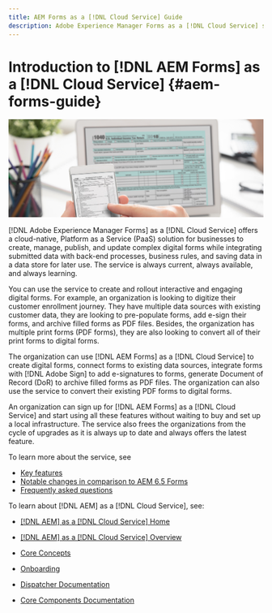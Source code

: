 ```yaml
---
title: AEM Forms as a [!DNL Cloud Service] Guide
description: Adobe Experience Manager Forms as a [!DNL Cloud Service] self-help resources and documentation links
---
```


# Introduction to [!DNL AEM Forms] as a [!DNL Cloud Service] {#aem-forms-guide}

![Journey from paper forms to digital forms](assets/forms-mobile-dekstop.png)

[!DNL Adobe Experience Manager Forms] as a [!DNL Cloud Service] offers a cloud-native, Platform as a Service (PaaS) solution for businesses to create, manage, publish, and update complex digital forms while integrating submitted data with back-end processes, business rules, and saving data in a data store for later use. The service is always current, always available, and always learning.

You can use the service to create and rollout  interactive and engaging digital forms. For example, an organization is looking to digitize their customer enrollment journey. They have multiple data sources with existing customer data, they are looking to pre-populate forms, add e-sign their forms, and archive filled forms as PDF files. Besides, the organization has multiple print forms (PDF forms), they are also looking to convert all of their print forms to digital forms.

The organization can use [!DNL AEM Forms] as a [!DNL Cloud Service] to create digital forms, connect forms to existing data sources, integrate forms with [!DNL Adobe Sign] to add e-signatures to forms, generate Document of Record (DoR) to archive filled forms as PDF files. The organization can also use the service to convert their existing PDF forms to digital forms. 

An organization can sign up for [!DNL AEM Forms] as a [!DNL Cloud Service] and start using all these features without waiting to buy and set up a local infrastructure. The service also frees the organizations from the cycle of upgrades as it is always up to date and always offers the latest feature. 

To learn more about the service, see

* [Key features](key-features.md)
* [Notable changes in comparison to AEM 6.5 Forms](notable-changes.md)
* [Frequently asked questions](faq.md)

To learn about [!DNL AEM] as a [!DNL Cloud Service], see: 

* [[!DNL AEM] as a [!DNL Cloud Service] Home](https://experienceleague.adobe.com/docs/experience-manager-cloud-service/landing/home.html)

* [[!DNL AEM] as a [!DNL Cloud Service] Overview](https://experienceleague.adobe.com/docs/experience-manager-cloud-service/overview/home.html)

* [Core Concepts](https://experienceleague.adobe.com/docs/experience-manager-cloud-service/core-concepts/home.html)

* [Onboarding](https://experienceleague.adobe.com/docs/experience-manager-cloud-service/onboarding/home.html)

* [Dispatcher Documentation](https://experienceleague.adobe.com/docs/experience-manager-cloud-service/implementing/content-delivery/overview.html)
* [Core Components Documentation](https://experienceleague.adobe.com/docs/experience-manager-core-components/using/introduction.html)

